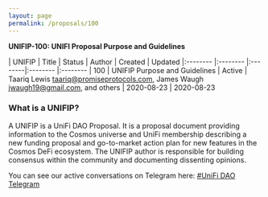 ```yaml
---
layout: page
permalink: /proposals/100
---
```


**UNIFIP-100: UNIFI Proposal Purpose and Guidelines**

| UNIFIP | Title | Status | Author | Created | Updated
|:-------- |:-------- |:--------|:-------- |:--------
| 100 | UNIFIP Purpose and Guidelines | Active | Taariq Lewis <taariq@promiseprotocols.com>, James Waugh   <jwaugh19@gmail.com>, and others | 2020-08-23 | 2020-08-23  

 

### What is a UNIFIP?
A UNIFIP is a UniFi DAO Proposal. It is a proposal document providing information to the Cosmos universe and UniFi membership describing a new funding proposal and go-to-market action plan for new features in the Cosmos DeFi ecosystem. The UNIFIP author is responsible for building consensus within the community and documenting dissenting opinions.




You can see our active conversations on Telegram here:
[#UniFi DAO Telegram](https://t.me/joinchat/C_FPy0nbEGuCc6YoxwCdIg)
